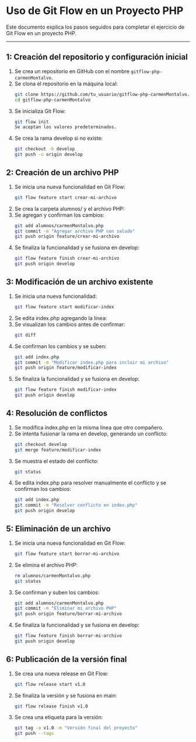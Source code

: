 # Uso de Git Flow en un Proyecto PHP

Este documento explica los pasos seguidos para completar el ejercicio de Git Flow en un proyecto PHP.

---

## 1: Creación del repositorio y configuración inicial

1. Se crea un repositorio en GitHub con el nombre `gitflow-php-carmenMontalvo`.  
2. Se clona el repositorio en la máquina local:  
   ```bash
   git clone https://github.com/tu_usuario/gitflow-php-carmenMontalvo.git
   cd gitflow-php-carmenMontalvo
3. Se inicializa Git Flow:
    ```bash
    git flow init
    Se aceptan los valores predeterminados.
4. Se crea la rama develop si no existe:
    ```bash
    git checkout -b develop
    git push -u origin develop

## 2: Creación de un archivo PHP
1. Se inicia una nueva funcionalidad en Git Flow:
    ```bash
    git flow feature start crear-mi-archivo
2. Se crea la carpeta alumnos/ y el archivo PHP:
    <?php
    // Archivo: alumnos/carmenMontalvo.php
    echo "Hola, soy Carmen Montalvo y estoy aprendiendo Git Flow!";
    ?>
3. Se agregan y confirman los cambios:
    ```bash
    git add alumnos/carmenMontalvo.php
    git commit -m "Agregar archivo PHP con saludo"
    git push origin feature/crear-mi-archivo
4. Se finaliza la funcionalidad y se fusiona en develop:
    ```bash
    git flow feature finish crear-mi-archivo
    git push origin develop

## 3: Modificación de un archivo existente
1. Se inicia una nueva funcionalidad:
    ```bash
    git flow feature start modificar-index
2. Se edita index.php agregando la línea:
    <?php
    include "alumnos/carmenMontalvo.php";
    ?>
3. Se visualizan los cambios antes de confirmar:
    ```bash
    git diff
4. Se confirman los cambios y se suben:
    ```bash
    git add index.php
    git commit -m "Modificar index.php para incluir mi archivo"
    git push origin feature/modificar-index
5. Se finaliza la funcionalidad y se fusiona en develop:
    ```bash
    git flow feature finish modificar-index
    git push origin develop

## 4: Resolución de conflictos
1. Se modifica index.php en la misma línea que otro compañero.
2. Se intenta fusionar la rama en develop, generando un conflicto:
    ```bash
    git checkout develop
    git merge feature/modificar-index
3. Se muestra el estado del conflicto:
    ```bash
    git status
4. Se edita index.php para resolver manualmente el conflicto y se confirman los cambios:
    ```bash
    git add index.php
    git commit -m "Resolver conflicto en index.php"
    git push origin develop

## 5: Eliminación de un archivo
1. Se inicia una nueva funcionalidad en Git Flow:
    ```bash
    git flow feature start borrar-mi-archivo
2. Se elimina el archivo PHP:
    ```bash
    rm alumnos/carmenMontalvo.php
    git status
3. Se confirman y suben los cambios:
    ```bash
    git add alumnos/carmenMontalvo.php
    git commit -m "Eliminar mi archivo PHP"
    git push origin feature/borrar-mi-archivo
4. Se finaliza la funcionalidad y se fusiona en develop:
    ```bash
    git flow feature finish borrar-mi-archivo
    git push origin develop

## 6: Publicación de la versión final
1. Se crea una nueva release en Git Flow:
    ```bash
    git flow release start v1.0
2. Se finaliza la versión y se fusiona en main:
    ```bash
    git flow release finish v1.0
3. Se crea una etiqueta para la versión:
    ```bash
    git tag -a v1.0 -m "Versión final del proyecto"
    git push --tags